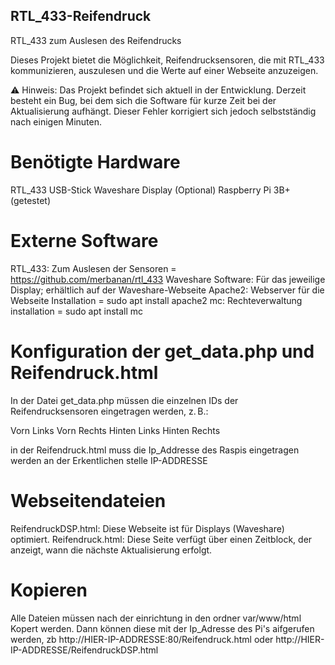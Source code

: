 ## RTL_433-Reifendruck

RTL_433 zum Auslesen des Reifendrucks

Dieses Projekt bietet die Möglichkeit, Reifendrucksensoren, die mit RTL_433 kommunizieren, auszulesen und die Werte auf einer Webseite anzuzeigen.

⚠️ Hinweis:
Das Projekt befindet sich aktuell in der Entwicklung.
Derzeit besteht ein Bug, bei dem sich die Software für kurze Zeit bei der Aktualisierung aufhängt. Dieser Fehler korrigiert sich jedoch selbstständig nach einigen Minuten.

# Benötigte Hardware
RTL_433 USB-Stick
Waveshare Display (Optional)
Raspberry Pi 3B+ (getestet)

# Externe Software
RTL_433: Zum Auslesen der Sensoren = https://github.com/merbanan/rtl_433
Waveshare Software: Für das jeweilige Display; erhältlich auf der Waveshare-Webseite
Apache2: Webserver für die Webseite Installation =  sudo apt install apache2
mc: Rechteverwaltung installation = sudo apt install mc

# Konfiguration der get_data.php und Reifendruck.html
In der Datei get_data.php müssen die einzelnen IDs der Reifendrucksensoren eingetragen werden, z. B.:

Vorn Links
Vorn Rechts
Hinten Links
Hinten Rechts

in der Reifendruck.html muss die Ip_Addresse des Raspis eingetragen werden an der Erkentlichen stelle IP-ADDRESSE
# Webseitendateien

ReifendruckDSP.html:
Diese Webseite ist für Displays (Waveshare) optimiert.
Reifendruck.html:
Diese Seite verfügt über einen Zeitblock, der anzeigt, wann die nächste Aktualisierung erfolgt.

# Kopieren 
Alle Dateien müssen nach der einrichtung in den ordner var/www/html Kopert werden. Dann können diese mit der Ip_Adresse des Pi's aifgerufen werden, zb http://HIER-IP-ADDRESSE:80/Reifendruck.html oder http://HIER-IP-ADDRESSE/ReifendruckDSP.html
